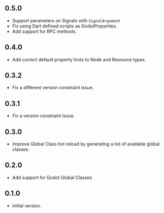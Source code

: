 ## 0.5.0

- Support parameters on Signals with `SignalArgument`
- Fix using Dart defined scripts as GodotProperties.
- Add support for RPC methods.

## 0.4.0

- Add correct default property hints to Node and Resource types.

## 0.3.2

- Fix a different version constraint issue.

## 0.3.1

- Fix a version constraint issue.

## 0.3.0

- Improve Global Class hot reload by generating a list of available global classes.

## 0.2.0

- Add support for Godot Global Classes

## 0.1.0

- Initial version.
